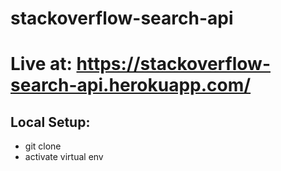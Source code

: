 # stackoverflow-search-api
# Live at: https://stackoverflow-search-api.herokuapp.com/

## Local Setup:
* git clone 
* activate virtual env
